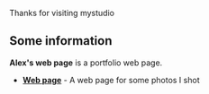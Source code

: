 Thanks for visiting mystudio
## Some information

**Alex's web page** is a portfolio web page.


* [**Web page**](https://tak-photography.netlify.app/) - A web page for some photos I shot
